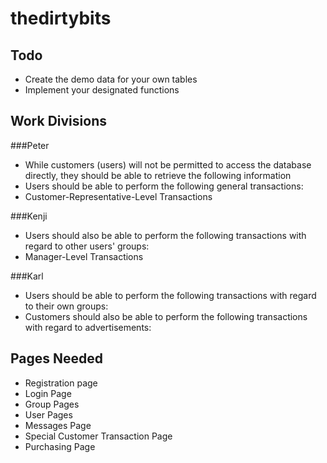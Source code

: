 # thedirtybits

## Todo
- Create the demo data for your own tables
- Implement your designated functions


## Work Divisions
###Peter
- While customers (users) will not be permitted to access the database directly, they should be able to retrieve the following information
- Users should be able to perform the following general transactions:
- Customer-Representative-Level Transactions

###Kenji
- Users should also be able to perform the following transactions with regard to other users' groups:
- Manager-Level Transactions

###Karl
- Users should be able to perform the following transactions with regard to their own groups: 
- Customers should also be able to perform the following transactions with regard to advertisements:


## Pages Needed
- Registration page
- Login Page
- Group Pages
- User Pages
- Messages Page
- Special Customer Transaction Page
- Purchasing Page

